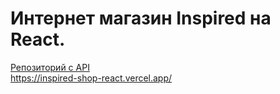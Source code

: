 # Интернет магазин Inspired на React.
[Репозиторий с API](https://github.com/GerasimovichSergey/api-inspired-react)  
https://inspired-shop-react.vercel.app/